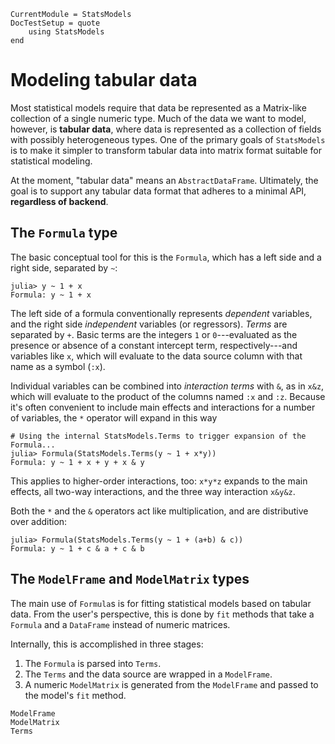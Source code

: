 ```@meta
CurrentModule = StatsModels
DocTestSetup = quote
    using StatsModels
end
```

# Modeling tabular data

Most statistical models require that data be represented as a Matrix-like
collection of a single numeric type.  Much of the data we want to model,
however, is __tabular data__, where data is represented as a collection of
fields with possibly heterogeneous types.  One of the primary goals of
`StatsModels` is to make it simpler to transform tabular data into matrix format
suitable for statistical modeling.

At the moment, "tabular data" means an `AbstractDataFrame`.  Ultimately, the
goal is to support any tabular data format that adheres to a minimal API,
__regardless of backend__.

## The `Formula` type

The basic conceptual tool for this is the `Formula`, which has a left side and a
right side, separated by `~`:

```jldoctest
julia> y ~ 1 + x
Formula: y ~ 1 + x
```

The left side of a formula conventionally represents _dependent_ variables, and
the right side _independent_ variables (or regressors).  _Terms_ are separated
by `+`.  Basic terms are the integers `1` or `0`---evaluated as the presence or
absence of a constant intercept term, respectively---and variables like `x`,
which will evaluate to the data source column with that name as a symbol (`:x`).

Individual variables can be combined into _interaction terms_ with `&`, as in
`x&z`, which will evaluate to the product of the columns named `:x` and `:z`.
Because it's often convenient to include main effects and interactions for a
number of variables, the `*` operator will expand in this way

```jldoctest
# Using the internal StatsModels.Terms to trigger expansion of the Formula...
julia> Formula(StatsModels.Terms(y ~ 1 + x*y))
Formula: y ~ 1 + x + y + x & y
```

This applies to higher-order interactions, too: `x*y*z` expands to the main
effects, all two-way interactions, and the three way interaction `x&y&z`.

Both the `*` and the `&` operators act like multiplication, and are distributive
over addition:

```jldoctest
julia> Formula(StatsModels.Terms(y ~ 1 + (a+b) & c))
Formula: y ~ 1 + c & a + c & b
```

## The `ModelFrame` and `ModelMatrix` types

The main use of `Formula`s is for fitting statistical models based on tabular
data.  From the user's perspective, this is done by `fit` methods that take a
`Formula` and a `DataFrame` instead of numeric matrices.

Internally, this is accomplished in three stages:

1. The `Formula` is parsed into `Terms`.
2. The `Terms` and the data source are wrapped in a `ModelFrame`.
3. A numeric `ModelMatrix` is generated from the `ModelFrame` and passed to the
   model's `fit` method.

```@docs
ModelFrame
ModelMatrix
Terms
```
